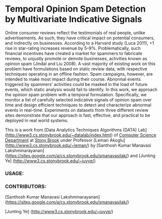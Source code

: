 # Temporal Opinion Spam Detection by Multivariate Indicative Signals
 Online consumer reviews reflect the testimonials of real people, unlike advertisements. As such, they have critical impact on potential consumers, and indirectly on businesses. According to a Harvard study (Luca 2011), +1 rise in star-rating increases revenue by 5–9%. Problematically, such financial incentives have created a market for spammers to fabricate reviews, to unjustly promote or demote businesses, activities known as opinion spam (Jindal and Liu 2008). A vast majority of existing work on this problem have formulations based on static review data, with respective techniques operating in an offline fashion. Spam campaigns, however, are intended to make most impact during their course. Abnormal events triggered by spammers’ activities could be masked in the load of future events, which static analysis would fail to identify. In this work, we approach the opinion spam problem with a temporal formulation. Specifically, we monitor a list of carefully selected indicative signals of opinion spam over time and design efficient techniques to detect and characterize abnormal events in real-time. Experiments on datasets from three different review sites demonstrate that our approach is fast, effective, and practical to be deployed in real world systems.

 This is a work from  [Data Analytics Techniques Algorithms (DATA) Lab] (http://www3.cs.stonybrook.edu/~datalab/index.html) of [Computer Science Department](http://www.cs.stonybrook.edu/) at [Stony Brook](http://www.stonybrook.edu/) under Professor [Leman Akoglu] (http://www3.cs.stonybrook.edu/~leman/) by [Santhosh Kumar Manavasi Lakshminarayanan] (https://sites.google.com/a/cs.stonybrook.edu/smanavasilak/) and  [Junting Ye] (http://www3.cs.stonybrook.edu/~juyye/)

### USAGE:

### CONTRIBUTORS:

[Santhosh Kumar Manavasi Lakshminarayanan] (https://sites.google.com/a/cs.stonybrook.edu/smanavasilak/)

[Junting Ye] (http://www3.cs.stonybrook.edu/~juyye/)
